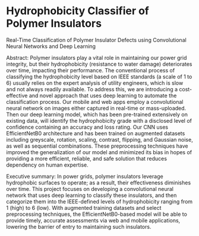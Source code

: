 # Hydrophobicity Classifier of Polymer Insulators

Real-Time Classification of Polymer Insulator Defects using Convolutional Neural Networks and Deep Learning

Abstract:
Polymer insulators play a vital role in maintaining our power grid integrity, but their hydrophobicity (resistance to water damage) deteriorates over time, impacting their performance. The conventional process of classifying the hydrophobicity level based on IEEE standards (a scale of 1 to 6) usually relies on the expert analysis of utility engineers, which is slow and not always readily available. To address this, we are introducing a cost-effective and novel approach that uses deep learning to automate the classification process. Our mobile and web apps employ a convolutional neural network on images either captured in real-time or mass-uploaded. Then our deep learning model, which has been pre-trained extensively on existing data, will identify the hydrophobicity grade with a disclosed level of confidence containing an accuracy and loss rating. Our CNN uses EfficientNetB0 architecture and has been trained on augmented datasets including greyscale, rotation, scaling, contrast, flipping, and Gaussian noise, as well as sequential combinations. These preprocessing techniques have improved the generalization of our model and minimized its bias in hopes of providing a more efficient, reliable, and safe solution that reduces dependency on human expertise.

Executive summary:
In power grids, polymer insulators leverage hydrophobic surfaces to operate; as a result, their effectiveness diminishes over time. This project focuses on developing a convolutional neural network that uses deep learning to classify these insulators, and then categorize them into the IEEE-defined levels of hydrophobicity ranging from 1 (high) to 6 (low). With augmented training datasets and select preprocessing techniques, the EfficientNetB0-based model will be able to provide timely, accurate assessments via web and mobile applications, lowering the barrier of entry to maintaining such insulators.
